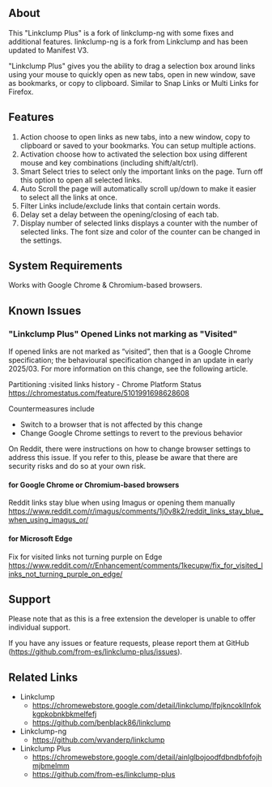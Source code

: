 ## About

This "Linkclump Plus" is a fork of linkclump-ng with some fixes and additional features. linkclump-ng is a fork from Linkclump and has been updated to Manifest V3.

"Linkclump Plus" gives you the ability to drag a selection box around links using your mouse to quickly open as new tabs, open in new window, save as bookmarks, or copy to clipboard. Similar to Snap Links or Multi Links for Firefox.

## Features

1. Action
	choose to open links as new tabs, into a new window, copy to clipboard or saved to your bookmarks. You can setup multiple actions.
2. Activation
	choose how to activated the selection box using different mouse and key combinations (including shift/alt/ctrl).
3. Smart Select
	tries to select only the important links on the page. Turn off this option to open all selected links.
4. Auto Scroll
	the page will automatically scroll up/down to make it easier to select all the links at once.
5. Filter Links
	include/exclude links that contain certain words.
6. Delay
	set a delay between the opening/closing of each tab.
7. Display number of selected links
	displays a counter with the number of selected links. The font size and color of the counter can be changed in the settings.

## System Requirements

Works with Google Chrome & Chromium-based browsers.

## Known Issues

### "Linkclump Plus" Opened Links not marking as "Visited"

If opened links are not marked as “visited”, then that is a Google Chrome specification; the behavioural specification changed in an update in early 2025/03. For more information on this change, see the following article.

Partitioning :visited links history - Chrome Platform Status  
https://chromestatus.com/feature/5101991698628608

Countermeasures include

- Switch to a browser that is not affected by this change
- Change Google Chrome settings to revert to the previous behavior

On Reddit, there were instructions on how to change browser settings to address this issue. If you refer to this, please be aware that there are security risks and do so at your own risk.

#### for Google Chrome or Chromium-based browsers

Reddit links stay blue when using Imagus or opening them manually  
https://www.reddit.com/r/imagus/comments/1j0v8k2/reddit_links_stay_blue_when_using_imagus_or/

#### for Microsoft Edge

Fix for visited links not turning purple on Edge  
https://www.reddit.com/r/Enhancement/comments/1kecupw/fix_for_visited_links_not_turning_purple_on_edge/

## Support

Please note that as this is a free extension the developer is unable to offer individual support.

If you have any issues or feature requests, please report them at GitHub (https://github.com/from-es/linkclump-plus/issues).

## Related Links

- Linkclump
	- https://chromewebstore.google.com/detail/linkclump/lfpjkncokllnfokkgpkobnkbkmelfefj
	- https://github.com/benblack86/linkclump
- Linkclump-ng
	- https://github.com/wvanderp/linkclump
- Linkclump Plus
	- https://chromewebstore.google.com/detail/ainlglbojoodfdbndbfofojhmjbmelmm
	- https://github.com/from-es/linkclump-plus